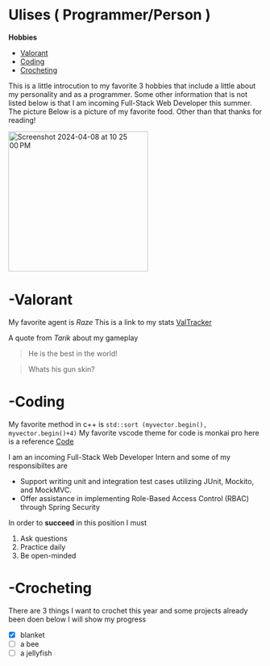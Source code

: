 # Ulises ( Programmer/Person ) 

**Hobbies**
- [Valorant](#-Valorant)
- [Coding](#-Coding)
- [Crocheting](#-Crocheting)


This is a little introcution to my favorite 3 hobbies that include a little about my personality and as a programmer. Some other information that is not listed below is that I am incoming Full-Stack Web Developer this summer. The picture Below is a picture of my favorite food. Other than that thanks for reading!

<img width="277" alt="Screenshot 2024-04-08 at 10 25 00 PM" src="https://github.com/ulises0516/Lab1/assets/125671517/f741159d-598a-47d9-a858-f6f9622a992f">


# -Valorant

My favorite agent is *Raze*
This is a link to my stats
[ValTracker](https://tracker.gg/valorant/profile/riot/Nyjmah%235555/overview?season=aca29595-40e4-01f5-3f35-b1b3d304c96e)

A quote from *Tarik* about my gameplay 

> He is the best in the world!

> Whats his gun skin?

# -Coding

My favorite method in c++ is `std::sort (myvector.begin(), myvector.begin()+4)` 
My favorite vscode theme for code is monkai pro here is a reference [Code](monaki.png)

I am an incoming Full-Stack Web Developer Intern and some of my responsibiltes are
- Support writing unit and integration test cases utilizing JUnit, Mockito, and MockMVC.
- Offer assistance in implementing Role-Based Access Control (RBAC) through Spring Security

In order to **succeed** in this position I must 
1. Ask questions
2. Practice daily
3. Be open-minded

# -Crocheting

There are 3 things I want to crochet this year and some projects already been doen below I will show my progress
- [x] blanket
- [ ] a bee
- [ ] a jellyfish
